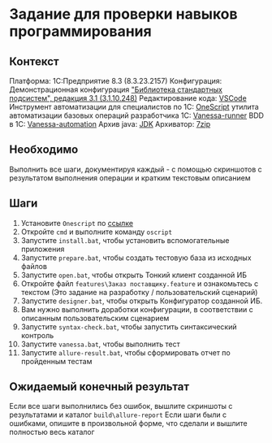 
# Задание для проверки навыков программирования

## Контекст

Платформа: 1С:Предприятие 8.3 (8.3.23.2157)
Конфигурация: Демонстрационная конфигурация ["Библиотека стандартных подсистем", редакция 3.1 (3.1.10.248)](http://v8.1c.ru/ssl)
Редактирование кода: [VSCode](https://code.visualstudio.com/)
Инструмент автоматизации для специалистов по 1С: [OneScript](https://oscript.io/)
утилита автоматизации базовых операций разработчика 1С: [Vanessa-runner](https://github.com/vanessa-opensource/vanessa-runner)
BDD в 1С: [Vanessa-automation](https://github.com/Pr-Mex/vanessa-automation)
Архив java: [JDK](https://jdk.java.net/archive/)
Архиватор: [7zip](https://7-zip.org/download.html)

## Необходимо

Выполнить все шаги, документируя каждый - с помощью скриншотов с результатом выполнения операции и кратким текстовым описанием

## Шаги

1. Установите `Onescript` по [ссылке](https://github.com/EvilBeaver/OneScript)
2. Откройте `cmd` и выполните команду `oscript`
3. Запустите `install.bat`, чтобы установить вспомогательные приложения
4. Запустите `prepare.bat`, чтобы создать тестовую база из исходных файлов
5. Запустите `open.bat`, чтобы открыть Тонкий клиент созданной ИБ
6. Откройте файл `features\Заказ поставщику.feature` и ознакомьтесь с текстом (Это задание на разработку / пользовательский сценарий)
7. Запустите `designer.bat`, чтобы открыть Конфигуратор созданной ИБ.
8. Вам нужно выполнить доработки конфигурации, в соответствии с описанным пользовательским сценарием
9. Запустите `syntax-check.bat`, чтобы запустить синтаксический контроль
10. Запустите `vanessa.bat`, чтобы выполнить тест
11. Запустите `allure-result.bat`, чтобы сформировать отчет по пройденным тестам

## Ожидаемый конечный результат

Если все шаги выполнились без ошибок, вышлите скриншоты с результатами и каталог `build\allure-report`
Если шаги были с ошибками, опишите в произвольной форме, что сделали и вышлите полностью весь каталог
